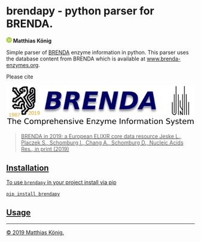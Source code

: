 # brendapy - python parser for BRENDA.
<b><a href="https://orcid.org/0000-0003-1725-179X" title="https://orcid.org/0000-0003-1725-179X"><img src="./docs/images/orcid.png" height="15" width="15"/></a> Matthias König</b>

Simple parser of [BRENDA](https://www.brenda-enzymes.org/index.php) enzyme information in python.
This parser uses the database content from BRENDA which is available at www.brenda-enzymes.org.

Please cite 

<a href="https://www.brenda-enzymes.org"><img src="./docs/images/brenda.png"/>
> BRENDA in 2019: a European ELIXIR core data resource
> Jeske L., Placzek S., Schomburg I., Chang A., Schomburg D., Nucleic Acids Res., in print (2019)

## Installation
To use `brendapy` in your project install via pip
```
pip install brendapy
```

## Usage




---
&copy; 2019 Matthias König.
